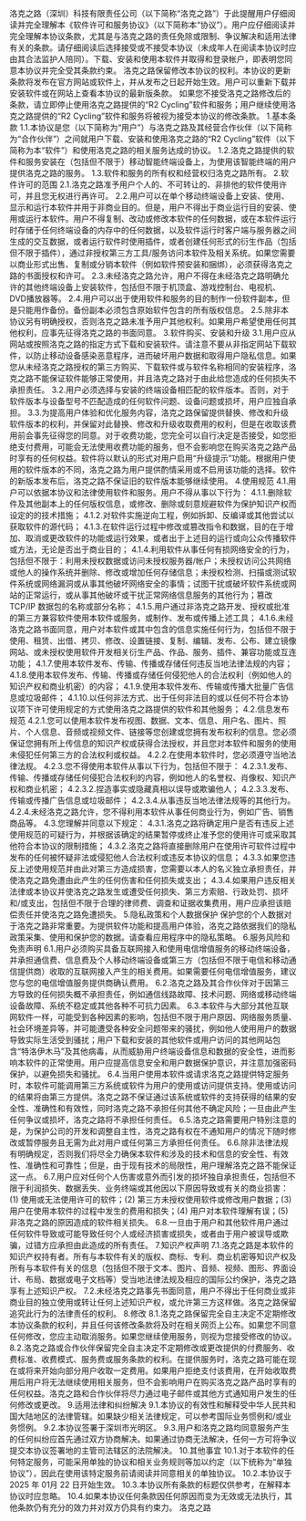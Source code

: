 洛克之路（深圳）科技有限责任公司（以下简称“洛克之路”）于此提醒用户仔细阅读并完全理解本《软件许可和服务协议》（以下简称本“协议”）。用户应仔细阅读并完全理解本协议条款，尤其是与洛克之路的责任免除或限制、争议解决和适用法律有关的条款。请仔细阅读后选择接受或不接受本协议（未成年人在阅读本协议时应由其合法监护人陪同）。下载、安装和使用本软件并取得和登录帐户，即表明您同意本协议并完全受其条款约束。
洛克之路保留修改本协议的权利。本协议的更新条款将发布在官方网站或软件上，并从发布之日起开始生效。用户可以重新下载并安装软件或在网站上查看本协议的最新版条款。 如果您不接受洛克之路修改后的条款，请立即停止使用洛克之路提供的“R2 Cycling”软件和服务；用户继续使用洛克之路提供的“R2 Cycling”软件和服务将被视为接受本协议的修改条款。
1.基本条款
1.1.本协议是您（以下简称为“用户”）与洛克之路及其经营合作伙伴（以下简称为“合作伙伴”）之间就用户下载、安装和使用洛克之路的“R2 Cycling”软件（以下简称为本“软件”）和使用洛克之路的相关服务达成的协议。
1.2.洛克之路提供的软件和服务安装在（包括但不限于）移动智能终端设备上，为使用该智能终端的用户提供洛克之路的服务。
1.3.软件和服务的所有权和经营权归洛克之路所有。
2.软件许可的范围
2.1.洛克之路准予用户个人的、不可转让的、非排他的软件使用许可，并且您无权进行再许可。
2.2.用户可以在单个移动终端设备上安装、使用、显示和运行本软件并用于非商业目的。但是，用户不得出于商业运行目的安装、使用或运行本软件。用户不得复制、改动或修改本软件的任何数据，或在本软件运行时存储于任何终端设备的内存中的任何数据，以及软件运行时客户端与服务器之间生成的交互数据，或者运行软件时使用插件，或者创建任何形式的衍生作品（包括但不限于插件），通过非授权第三方工具/服务访问本软件及相关系统。如果您需要以商业形式出售、复制或分销本软件（例如软件预安装和捆绑），必须获得洛克之路的书面授权和许可。
2.3.未经洛克之路允许，用户不得在未经洛克之路明确允许的其他终端设备上安装软件，包括但不限于机顶盒、游戏控制台、电视机、DVD播放器等。
2.4.用户可以出于使用软件和服务的目的制作一份软件副本，但是只能用作备份。备份副本必须包含原始软件包含的所有版权信息。
2.5.除非本协议另有明确授权，否则洛克之路未准予用户其他权利。如果用户希望使用任何其他权利，应事先征得洛克之路的书面同意。
3.软件购买、安装和升级
3.1.用户应从网站或按照洛克之路的指定方式下载和安装软件。请注意不要从非指定网站下载软件，以防止移动设备感染恶意程序，进而破坏用户数据和取得用户隐私信息。如果您从未经洛克之路授权的第三方购买、下载软件或与软件名称相同的安装程序，洛克之路不能保证软件能够正常使用，并且洛克之路对于由此给您造成的任何损失不承担责任。
3.2.用户必须选择与安装的终端设备相匹配的软件版本。否则，对于软件版本与设备型号不匹配造成的任何软件问题、设备问题或损坏，用户应独自承担。
3.3.为提高用户体验和优化服务内容，洛克之路保留提供替换、修改和升级软件版本的权利，并保留对此替换、修改和升级收取费用的权利，但是在收取该费用前会事先征得您的同意。对于收费功能，您完全可以自行决定是否接受，如您拒绝支付费用，可能会无法使用收费功能的服务，但不会影响您在购买洛克之路产品时享有的任何权益。软件将以默认的形式对用户启用“升级提示”功能。根据用户使用的软件版本的不同，洛克之路为用户提供酌情采用或不启用该功能的选择。软件的新版本发布后，洛克之路不保证旧的软件版本能够继续使用。
4.使用规范
4.1.用户可以依据本协议和法律使用软件和服务。用户不得从事以下行为：
4.1.1.删除软件及其他副本上的任何版权信息，或修改、删除或刻意规避软件为保护知识产权而设定的的技术措施；
4.1.2.对软件实施逆向工程，例如拆卸、反编译或其他尝试以获取软件的源代码；
4.1.3.在软件运行过程中修改或篡改指令和数据，目的在于增加、取消或更改软件的功能或运行效果，或者出于上述目的运行或向公众传播软件或方法，无论是否出于商业目的；
4.1.4.利用软件从事任何有损网络安全的行为，包括但不限于：利用未授权数据或访问未授权服务器/帐户；未授权访问公共网络或他人的操作系统并删除、修改或增加任何存储信息；未授权检测、扫描或测试软件系统或网络漏洞或从事其他破坏网络安全的事情；试图干扰或破坏软件系统或网站的正常运行，或从事其他破坏或干扰正常网络信息服务的其他行为；篡改 TCP/IP 数据包的名称或部分名称；
4.1.5.用户通过非洛克之路开发、授权或批准的第三方兼容软件使用本软件或服务，或制作、发布或传播上述工具；
4.1.6.未经洛克之路书面同意，用户对本软件或其中包含的信息实施任何行为，包括但不限于使用、租赁、出借、拷贝、修改、设置链接、复制、编辑、发布、公布、建立镜像网站、或未授权使用软件开发相关衍生产品、作品、服务、插件、兼容功能或互连功能；
4.1.7.使用本软件发布、传输、传播或存储任何违反当地法律法规的内容；
4.1.8.使用本软件发布、传输、传播或存储任何侵犯他人的合法权利（例如他人的知识产权和商业机密）的内容；
4.1.9.使用本软件发布、传输或传播大批量广告信息或垃圾邮件；
4.1.10.以任何非法方式、出于任何非法目的或以任何不符合本协议项下许可使用规定的方式使用洛克之路提供的软件和其他服务；
4.2.信息发布规范
4.2.1.您可以使用本软件发布视图、数据、文本、信息、用户名、图片、照片、个人信息、音频或视频文件、链接等您创建或您拥有发布权利的信息。您必须保证您拥有所上传信息的知识产权或获得合法授权，并且您对本软件和服务的使用未侵犯任何第三方的合法权利或权益。
4.2.2.在使用本软件时，您必须遵守当地法律法规。
4.2.3.您不得使用本软件从事以下行为，包括但不限于：
4.2.3.1.发布、传输、传播或存储任何侵犯合法权利的内容，例如他人的名誉权、肖像权、知识产权和商业机密；
4.2.3.2.捏造事实或隐藏真相以误导或欺骗他人；
4.2.3.3.发布、传输或传播广告信息或垃圾邮件；
4.2.3.4.从事违反当地法律法规等的其他行为。
4.2.4.未经洛克之路允许，您不得利用本软件从事任何商业行为，例如广告、销售商品等。
4.3.您理解并同意以下规定：
4.3.1.洛克之路将确定用户是否有违反上述使用规范的可疑行为，并根据该确定的结果暂停或终止准予您的使用许可或采取其他符合本协议的限制措施；
4.3.2.洛克之路将直接删除用户在使用许可软件过程中发布的任何被怀疑非法或侵犯他人合法权利或违反本协议的信息；
4.3.3.如果您违反上述使用规范并由此对第三方造成损害，您需要以本人的名义独立承担责任，并使洛克之路免遭由此产生的任何伤害和任何损失或支出；
4.3.4.如果用户违反相关法律或本协议并使洛克之路发生或遭受任何损失、第三方索赔、行政处罚、损坏和/或支出，包括但不限于合理的律师费、调查和证据收集费用，用户应承担该赔偿责任并使洛克之路免遭损失。
5.隐私政策和个人数据保护
保护您的个人数据对于洛克之路非常重要。为提供软件功能和提高用户体验，洛克之路依据我们的隐私政策采集、使用和保护您的数据。请查看应用程序中的隐私策略。
6.服务风险和免责声明
6.1.用户必须购买具备互联网接入和使用电信增值服务的移动终端设备，并承担通信费、信息费及个人移动终端设备或第三方（包括但不限于电信和移动通信提供商）收取的互联网接入产生的相关费用。如果需要任何电信增值服务，建议您与您的电信增值服务提供商确认费用。
6.2.洛克之路及其合作伙伴对于因第三方导致的任何损失概不承担责任，例如通信线路故障、技术问题、网络或移动终端设备故障、系统不稳定或其他各种不可抗力因素。
6.3.本软件与大部分其他互联网软件一样，可能受到各种因素的影响，包括但不限于用户原因、网络服务质量、社会环境差异等，并可能遭受各种安全问题带来的骚扰，例如他人使用用户的数据导致实际生活受到骚扰；用户下载和安装的其他软件或用户访问的其他网站包含“特洛伊木马”及其他病毒，从而威胁用户终端设备信息和数据的安全性，进而影响本软件的正常使用。用户应提高信息安全和用户数据保护意识，并注意加强密码保护，以避免损失和骚扰。
6.4.当用户使用本软件或请求洛克之路提供特定服务时，本软件可能调用第三方系统或软件为用户的使用或访问提供支持。使用或访问的结果将由第三方提供。洛克之路不保证通过该系统或软件的支持获得的结果的安全性、准确性和有效性，同时洛克之路不承担任何其他不确定风险；一旦由此产生任何争议或损坏，洛克之路将不承担任何责任。
6.5.洛克之路需要用户特别注意的是，为保护公司的开发和调整自主性，洛克之路有权在不通知用户的情况下随时修改或暂停服务且无需为此对用户或任何第三方承担任何责任。
6.6.除非法律法规有明确规定，否则我们将尽全力确保本软件和涉及的技术和信息的安全性、有效性、准确性和可靠性；但是，由于现有技术的局限性，用户理解洛克之路不能保证这一点。
6.7.用户应对任何个人伤害或意外而引发的损坏独自承担责任，包括但不限于利润损失、数据丢失、业务终端或其他因以下原因导致或有关的商业损害：(1) 使用或无法使用许可的软件；(2) 第三方未授权使用软件或修改用户数据；(3) 用户在使用本软件的过程中发生的费用和损失；(4) 用户对本软件理解有误；(5) 非洛克之路的原因造成的软件相关损失。
6.8.一旦由于用户和其他软件用户通过任何软件导致或可能导致任何个人或经济损害或损失，或者由于用户被误导或欺骗，过错方应承担由此造成的所有责任。
7.知识产权声明
7.1.洛克之路是本软件的知识产权持有者。所有与本软件有关的版权、商标、专利、商业机密等知识产权及所有与本软件有关的信息（包括但不限于文本、图片、音频、视频、图形、界面设计、布局、数据或电子文档等）受当地法律法规及相应的国际公约保护，洛克之路享有上述知识产权。
7.2.未经洛克之路事先书面同意，用户不得出于任何商业或非商业目的独立使用或转让任何上述知识产权，或允许第三方这样做。洛克之路保留追究此行为的法律责任的权利。
8.修改
8.1.洛克之路保留完全自主决定不定期修改本协议条款的权利，并且任何该修改条款将及时在相关网页上公布。如果您不同意任何修改，您应主动取消服务。如果您继续使用服务，则视为您接受修改的协议。
8.2.洛克之路或合作伙伴保留完全自主决定不定期修改或更改提供的付费服务、收费标准、收费模式、服务费或服务条款的权利。在提供服务时，洛克之路可能在现在或将来开始向部分用户收取一定费用。如果用户拒绝支付该费用，在开始收取费用后用户将无法继续使用相关服务，但不会影响用户在购买洛克之路产品时享有的任何权益。洛克之路和合作伙伴将尽力通过电子邮件或其他方式通知用户发生的任何修改或更改。
9.适用法律和纠纷解决
9.1.本协议的有效性和解释受中华人民共和国大陆地区的法律管辖。如果缺少相关法律规定，可以参考国际业务惯例和/或业务惯例。
9.2.本协议签署于深圳市光明区。
9.3.用户和洛克之路均同意服务产生的任何纠纷应首先通过双方协商解决。如果通过协商无法解决，任何一方可将争议提交本协议签署地的主管司法辖区的法院解决。
10.其他事宜
10.1.对于本软件的任何特定服务，可能采用单独的协议和相关业务规则等加以约定（以下统称为“单独协议”），因此在使用该特定服务前请阅读并同意相关的单独协议。
10.2.本协议于 2025 年 01月 22 日开始生效。
10.3.本协议所有条款的标题仅供参考，在解释本协议时应忽略。
10.4.如果本协议任何条款因任何原因而变为无效或无法执行，其他条款仍有充分的效力并对双方仍具有约束力。
洛克之路